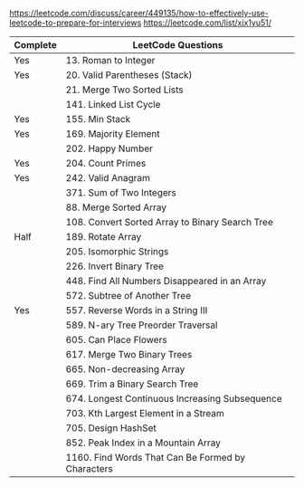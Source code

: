 


https://leetcode.com/discuss/career/449135/how-to-effectively-use-leetcode-to-prepare-for-interviews
https://leetcode.com/list/xix1yu51/

| Complete | LeetCode Questions                                |
|----------|---------------------------------------------------|
| Yes      | 13. Roman to Integer                              |
| Yes      | 20. Valid Parentheses (Stack)                            |
|          | 21. Merge Two Sorted Lists                        |
|          | 141. Linked List Cycle                            |
| Yes      | 155. Min Stack                                    |
| Yes      | 169. Majority Element                             |
|          | 202. Happy Number                                 |
| Yes         | 204. Count Primes                                 |
| Yes      | 242. Valid Anagram                                |
|          | 371. Sum of Two Integers                          |
|          | 88. Merge Sorted Array                            |
|          | 108. Convert Sorted Array to Binary Search Tree   |
| Half         | 189. Rotate Array                                 |
|          | 205. Isomorphic Strings                           |
|          | 226. Invert Binary Tree                           |
|          | 448. Find All Numbers Disappeared in an Array     |
|          | 572. Subtree of Another Tree                      |
| Yes         | 557. Reverse Words in a String III                |
|          | 589. N-ary Tree Preorder Traversal                |
|          | 605. Can Place Flowers                            |
|          | 617. Merge Two Binary Trees                       |
|          | 665. Non-decreasing Array                         |
|          | 669. Trim a Binary Search Tree                    |
|          | 674. Longest Continuous Increasing Subsequence    |
|          | 703. Kth Largest Element in a Stream              |
|          | 705. Design HashSet                               |
|          | 852. Peak Index in a Mountain Array               |
|          | 1160. Find Words That Can Be Formed by Characters |
